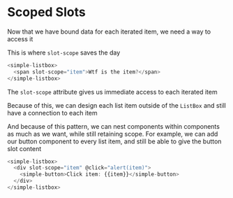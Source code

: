 # Scoped Slots

Now that we have bound data for each iterated item, we need a way to access it

This is where `slot-scope` saves the day

```javascript
<simple-listbox>
  <span slot-scope="item">Wtf is the item?</span>
</simple-listbox>
```

The `slot-scope` attribute gives us immediate access to each iterated item

Because of this, we can design each list item outside of the `ListBox` and still
have a connection to each item

And because of this pattern, we can nest components within components as much as
we want, while still retaining scope. For example, we can add our button
component to every list item, and still be able to give the button slot content

```javascript
<simple-listbox>
  <div slot-scope="item" @click="alert(item)">
    <simple-button>Click item: {{item}}</simple-button>
  </div>
</simple-listbox>
```
